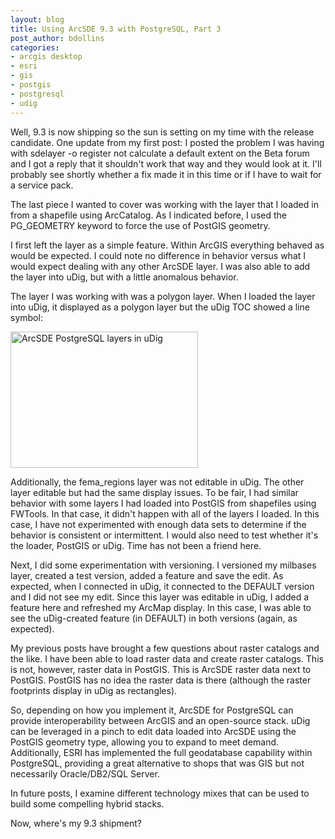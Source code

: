```yaml
---
layout: blog
title: Using ArcSDE 9.3 with PostgreSQL, Part 3
post_author: bdollins
categories:
- arcgis desktop
- esri
- gis
- postgis
- postgresql
- udig
---
```


Well, 9.3 is now shipping so the sun is setting on my time with the release candidate. One update from my first post: I posted the problem I was having with sdelayer -o register not calculate a default extent on the Beta forum and I got a reply that it shouldn't work that way and they would look at it. I'll probably see shortly whether a fix made it in this time or if I have to wait for a service pack.

The last piece I wanted to cover was working with the layer that I loaded in from a shapefile using ArcCatalog. As I indicated before, I used the PG_GEOMETRY keyword to force the use of PostGIS geometry.

I first left the layer as a simple feature. Within ArcGIS everything behaved as would be expected. I could note no difference in behavior versus what I would expect dealing with any other ArcSDE layer. I was also able to add the layer into uDig, but with a little anomalous behavior.

The layer I was working with was a polygon layer. When I loaded the layer into uDig, it displayed as a polygon layer but the uDig TOC showed a line symbol:

<a href="http://geobabble.files.wordpress.com/2008/07/udig_arcsde_layer.png"><img alt="ArcSDE PostgreSQL layers in uDig" class="alignnone size-medium wp-image-205" height="218" src="http://geobabble.files.wordpress.com/2008/07/udig_arcsde_layer.png?w=300" width="300" /></a>

Additionally, the fema_regions layer was not editable in uDig. The other layer editable but had the same display issues. To be fair, I had similar behavior with some layers I had loaded into PostGIS from shapefiles using FWTools. In that case, it didn't happen with all of the layers I loaded. In this case, I have not experimented with enough data sets to determine if the behavior is consistent or intermittent. I would also need to test whether it's the loader, PostGIS or uDig. Time has not been a friend here.

Next, I did some experimentation with versioning. I versioned my milbases layer, created a test version, added a feature and save the edit. As expected, when I connected in uDig, it connected to the DEFAULT version and I did not see my edit. Since this layer was editable in uDig, I added a feature here and refreshed my ArcMap display. In this case, I was able to see the uDig-created feature (in DEFAULT) in both versions (again, as expected).

My previous posts have brought a few questions about raster catalogs and the like. I have been able to load raster data and create raster catalogs. This is not, however, raster data in PostGIS. This is ArcSDE raster data next to PostGIS. PostGIS has no idea the raster data is there (although the raster footprints display in uDig as rectangles).

So, depending on how you implement it, ArcSDE for PostgreSQL can provide interoperability between ArcGIS and an open-source stack. uDig can be leveraged in a pinch to edit data loaded into ArcSDE using the PostGIS geometry type, allowing you to expand to meet demand. Additionally, ESRI has implemented the full geodatabase capability within PostgreSQL, providing a great alternative to shops that was GIS but not necessarily Oracle/DB2/SQL Server.

In future posts, I examine different technology mixes that can be used to build some compelling hybrid stacks.

Now, where's my 9.3 shipment?